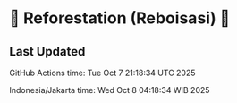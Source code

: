 
# 🌳 Reforestation (Reboisasi) 🌲

## Last Updated

GitHub Actions time: Tue Oct  7 21:18:34 UTC 2025

Indonesia/Jakarta time: Wed Oct  8 04:18:34 WIB 2025

